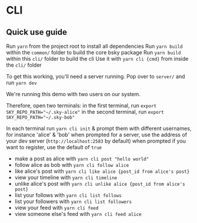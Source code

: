 # CLI

## Quick use guide
Run `yarn` from the project root to install all dependencies
Run `yarn build` within the `common/` folder to build the core bsky package
Run `yarn build` within this `cli/` folder to build the cli
Use it with `yarn cli {cmd}` from inside the `cli/` folder

To get this working, you'll need a server running. Pop over to `server/` and run `yarn dev`

We're running this demo with two users on our system.

Therefore, open two terminals:
in the first terminal, run `export SKY_REPO_PATH="~/.sky-alice"`
in the second terminal, run `export SKY_REPO_PATH="~/.sky-bob"`

In each terminal run
`yarn cli init` & prompt them with different usernames, for instance 'alice' & 'bob'
when prompted for a server, use the address of your dev server (`http://localhost:2583` by default)
when prompted if you want to register, use the default of `true`

- make a post as alice with `yarn cli post "hello world"`
- follow alice as bob with `yarn cli follow alice`
- like alice's post with `yarn cli like alice {post_id from alice's post}`
- view your timeline with `yarn cli timeline`
- unlike alice's post with `yarn cli unlike alice {post_id from alice's post}`
- list your follows with `yarn cli list follows`
- list your followers with `yarn cli list followers`
- view your feed with `yarn cli feed`
- view someone else's feed with `yarn cli feed alice`



